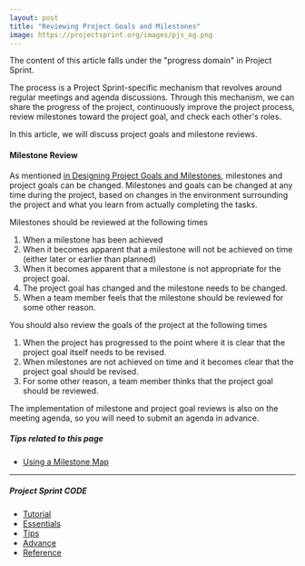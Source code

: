 ```yaml
---
layout: post
title: "Reviewing Project Goals and Milestones"
image: https://projectsprint.org/images/pjs_og.png
---
```


The content of this article falls under the "progress domain" in Project Sprint.

The process is a Project Sprint-specific mechanism that revolves around regular meetings and agenda discussions. Through this mechanism, we can share the progress of the project, continuously improve the project process, review milestones toward the project goal, and check each other's roles.

In this article, we will discuss project goals and milestone reviews.

#### Milestone Review
As mentioned [in Designing Project Goals and Milestones](../tutorial/section2-1.md), milestones and project goals can be changed. Milestones and goals can be changed at any time during the project, based on changes in the environment surrounding the project and what you learn from actually completing the tasks.

Milestones should be reviewed at the following times
1. When a milestone has been achieved
2. When it becomes apparent that a milestone will not be achieved on time (either later or earlier than planned)
3. When it becomes apparent that a milestone is not appropriate for the project goal.
4. The project goal has changed and the milestone needs to be changed.
5. When a team member feels that the milestone should be reviewed for some other reason.

You should also review the goals of the project at the following times
1. When the project has progressed to the point where it is clear that the project goal itself needs to be revised.
2. When milestones are not achieved on time and it becomes clear that the project goal should be revised.
3. For some other reason, a team member thinks that the project goal should be reviewed.

The implementation of milestone and project goal reviews is also on the meeting agenda, so you will need to submit an agenda in advance.


##### Tips related to this page
- [Using a Milestone Map](../tips/tips2.md)

---

##### Project Sprint CODE
- [Tutorial](../tutorial/index.md)
- [Essentials](../essentials.md)
- [Tips](../tips/index.md)
- [Advance](../advance.md)
- [Reference](../reference.md)
